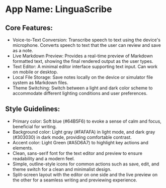 # **App Name**: LinguaScribe

## Core Features:

- Voice-to-Text Conversion: Transcribe speech to text using the device's microphone. Converts speech to text that the user can review and save as a note.
- Live Markdown Preview: Provides a real-time preview of Markdown formatted text, showing the final rendered output as the user types.
- Text Editor: A minimal editor interface supporting text input. Can work on mobile or desktop.
- Local File Storage: Save notes locally on the device or simulator file system as Markdown files.
- Theme Switching: Switch between a light and dark color scheme to accommodate different lighting conditions and user preferences.

## Style Guidelines:

- Primary color: Soft blue (#64B5F6) to evoke a sense of calm and focus, beneficial for writing.
- Background color: Light gray (#FAFAFA) in light mode, and dark gray (#303030) in dark mode, providing comfortable contrast.
- Accent color: Light Green (#A5D6A7) to highlight key actions and elements.
- Clean, sans-serif font for the text editor and preview to ensure readability and a modern feel.
- Simple, outline-style icons for common actions such as save, edit, and theme switch for a clean and minimalist design.
- Split-screen layout with the editor on one side and the live preview on the other for a seamless writing and previewing experience.